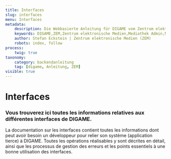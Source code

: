 ```yaml
---
title: Interfaces
slug: interfaces
menu: Interfaces
metadata:
    description: Die Webbasierte Anleitung für DIGAME vom Zentrum elektronische Medien ZEM.
    keywords: DIGAME,ZEM,Zentrum elektronische Medien,Mediathek Admin,Mediathek,Bilddatenbank,Bildverwaltung,Bundesverwaltung,Eidgenossenschaft,Schweizerische Eidgenossenschaft,VBS,Bundesamt für Verteidigung, Bevölkerungsschutz und Sport
    author: Stefan Eckstein | Zentrum elektronische Medien (ZEM)
    robots: index, follow
process:
	twig: true
taxonomy:
    category: backendanleitung
    tag: [digame, Anleitung, ZEM]
visible: true
---
```


# Interfaces

### Vous trouverez ici toutes les informations relatives aux différentes interfaces de DIGAME.

La documentation sur les interfaces contient toutes les informations dont peut avoir besoin un développeur pour relier son système (application tierce) à DIGAME. Toutes les opérations réalisables y sont décrites en détail, ainsi que les processus de gestion des erreurs et les points essentiels à une bonne utilisation des interfaces.

